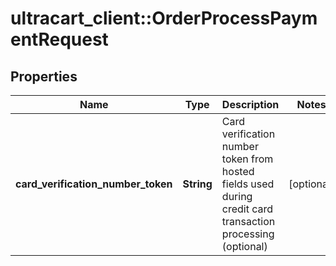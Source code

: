# ultracart_client::OrderProcessPaymentRequest

## Properties
Name | Type | Description | Notes
------------ | ------------- | ------------- | -------------
**card_verification_number_token** | **String** | Card verification number token from hosted fields used during credit card transaction processing (optional) | [optional] 


